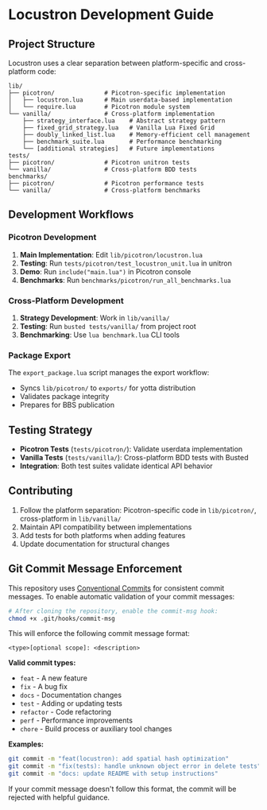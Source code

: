 # Locustron Development Guide

## Project Structure

Locustron uses a clear separation between platform-specific and cross-platform code:

```
lib/
├── picotron/              # Picotron-specific implementation
│   ├── locustron.lua      # Main userdata-based implementation
│   └── require.lua        # Picotron module system
└── vanilla/               # Cross-platform implementation
    ├── strategy_interface.lua    # Abstract strategy pattern
    ├── fixed_grid_strategy.lua   # Vanilla Lua Fixed Grid
    ├── doubly_linked_list.lua    # Memory-efficient cell management
    ├── benchmark_suite.lua       # Performance benchmarking
    └── [additional strategies]   # Future implementations
tests/
├── picotron/              # Picotron unitron tests
└── vanilla/               # Cross-platform BDD tests
benchmarks/
├── picotron/              # Picotron performance tests
└── vanilla/               # Cross-platform benchmarks
```

## Development Workflows

### Picotron Development

1. **Main Implementation**: Edit `lib/picotron/locustron.lua`
2. **Testing**: Run `tests/picotron/test_locustron_unit.lua` in unitron
3. **Demo**: Run `include("main.lua")` in Picotron console
4. **Benchmarks**: Run `benchmarks/picotron/run_all_benchmarks.lua`

### Cross-Platform Development

1. **Strategy Development**: Work in `lib/vanilla/`
2. **Testing**: Run `busted tests/vanilla/` from project root
3. **Benchmarking**: Use `lua benchmark.lua` CLI tools

### Package Export

The `export_package.lua` script manages the export workflow:
- Syncs `lib/picotron/` to `exports/` for yotta distribution
- Validates package integrity
- Prepares for BBS publication

## Testing Strategy

- **Picotron Tests** (`tests/picotron/`): Validate userdata implementation
- **Vanilla Tests** (`tests/vanilla/`): Cross-platform BDD tests with Busted
- **Integration**: Both test suites validate identical API behavior

## Contributing

1. Follow the platform separation: Picotron-specific code in `lib/picotron/`, cross-platform in `lib/vanilla/`
2. Maintain API compatibility between implementations
3. Add tests for both platforms when adding features
4. Update documentation for structural changes

## Git Commit Message Enforcement

This repository uses [Conventional Commits](https://www.conventionalcommits.org/) for consistent commit messages. To enable automatic validation of your commit messages:

```bash
# After cloning the repository, enable the commit-msg hook:
chmod +x .git/hooks/commit-msg
```

This will enforce the following commit message format:
```
<type>[optional scope]: <description>
```

**Valid commit types:**
- `feat` - A new feature
- `fix` - A bug fix  
- `docs` - Documentation changes
- `test` - Adding or updating tests
- `refactor` - Code refactoring
- `perf` - Performance improvements
- `chore` - Build process or auxiliary tool changes

**Examples:**
```bash
git commit -m "feat(locustron): add spatial hash optimization"
git commit -m "fix(tests): handle unknown object error in delete tests"  
git commit -m "docs: update README with setup instructions"
```

If your commit message doesn't follow this format, the commit will be rejected with helpful guidance.